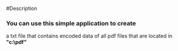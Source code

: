
#Description

### You can use this simple application to create<br/>
a txt file that contains encoded data of all pdf files that are located in<br/>
**"c:\pdf"**
